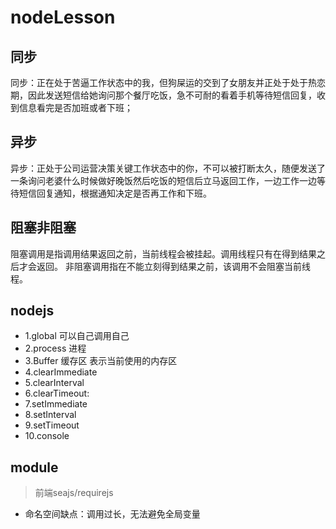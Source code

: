 # nodeLesson
## 同步
同步：正在处于苦逼工作状态中的我，但狗屎运的交到了女朋友并正处于处于热恋期，因此发送短信给她询问那个餐厅吃饭，急不可耐的看着手机等待短信回复，收到信息看完是否加班或者下班；
## 异步
异步：正处于公司运营决策关键工作状态中的你，不可以被打断太久，随便发送了一条询问老婆什么时候做好晚饭然后吃饭的短信后立马返回工作，一边工作一边等待短信回复通知，根据通知决定是否再工作和下班。
## 阻塞非阻塞
阻塞调用是指调用结果返回之前，当前线程会被挂起。调用线程只有在得到结果之后才会返回。
非阻塞调用指在不能立刻得到结果之前，该调用不会阻塞当前线程。
## nodejs
*  1.global 可以自己调用自己
*  2.process 进程
*  3.Buffer 缓存区 表示当前使用的内存区
*  4.clearImmediate
*  5.clearInterval
*  6.clearTimeout:
*  7.setImmediate
*  8.setInterval
*  9.setTimeout
*  10.console
## module
> 前端seajs/requirejs 

- 命名空间缺点：调用过长，无法避免全局变量